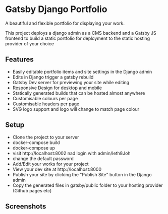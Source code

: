 # Gatsby Django Portfolio
A beautiful and flexible portfolio for displaying your work.

This project deploys a django admin as a CMS backend and a Gatsby JS frontend to build a static portfolio for deployment to the static hosting provider of your choice

## Features

- Easily editable portfolio items and site settings in the Django admin
- Edits in Django trigger a gatsby rebuild
- Gatsby Dev server for previewing your site while editing
- Responsive Design for desktop and mobile
- Statically generated builds that can be hosted almost anywhere
- Customisable colours per page
- Customisable headers per page
- SVG logo support and logo will change to match page colour


## Setup
- Clone the project to your server
- docker-compose build
- docker-compose up
- visit http://localhost:8002 nad login with admin/Ieth8Joh
- change the default password
- Add/Edit your works for your project
- View your dev site at http://localhost:8000
- Publish your site by clicking the "Publish Site" button in the Django admin
- Copy the generated files in gatsby/public folder to your hosting provider (Github pages etc) 


## Screenshots


